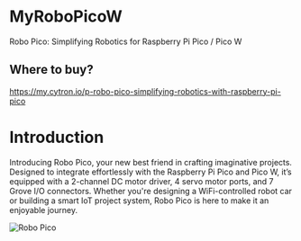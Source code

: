 # MyRoboPicoW
Robo Pico: Simplifying Robotics for Raspberry Pi Pico / Pico W

## Where to buy?
https://my.cytron.io/p-robo-pico-simplifying-robotics-with-raspberry-pi-pico


# Introduction
Introducing Robo Pico, your new best friend in crafting imaginative projects. Designed to integrate effortlessly with the Raspberry Pi Pico and Pico W, it’s equipped with a 2-channel DC motor driver, 4 servo motor ports, and 7 Grove I/O connectors. Whether you're designing a WiFi-controlled robot car or building a smart IoT project system, Robo Pico is here to make it an enjoyable journey.

<img src="https://static.cytron.io/image/catalog/products/V-ROBO-PICO/robo-pico-features-label.png" alt="Robo Pico">

